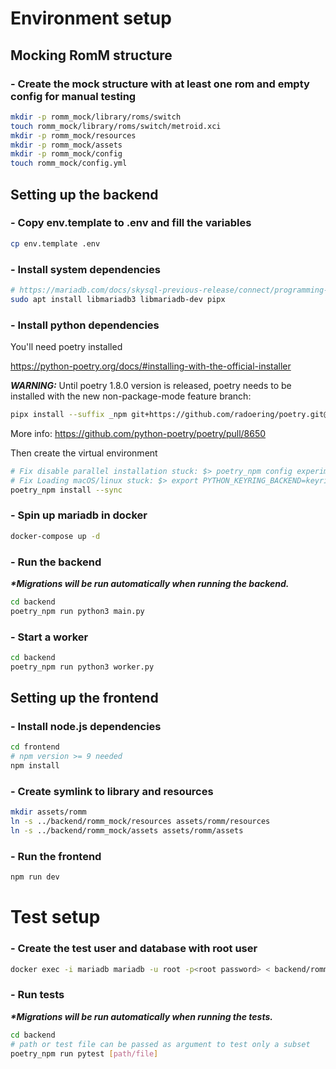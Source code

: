 # Environment setup

## Mocking RomM structure

### - Create the mock structure with at least one rom and empty config for manual testing

```sh
mkdir -p romm_mock/library/roms/switch
touch romm_mock/library/roms/switch/metroid.xci
mkdir -p romm_mock/resources
mkdir -p romm_mock/assets
mkdir -p romm_mock/config
touch romm_mock/config.yml
```

## Setting up the backend

### - Copy env.template to .env and fill the variables

```sh
cp env.template .env
```

### - Install system dependencies

```sh
# https://mariadb.com/docs/skysql-previous-release/connect/programming-languages/c/install/#Installation_via_Package_Repository_(Linux): 
sudo apt install libmariadb3 libmariadb-dev pipx
```

### - Install python dependencies

You'll need poetry installed

https://python-poetry.org/docs/#installing-with-the-official-installer

**_WARNING:_** Until poetry 1.8.0 version is released, poetry needs to be installed with the new non-package-mode feature branch:

```sh
pipx install --suffix _npm git+https://github.com/radoering/poetry.git@non-package-mode
```

More info: https://github.com/python-poetry/poetry/pull/8650

Then create the virtual environment

```sh
# Fix disable parallel installation stuck: $> poetry_npm config experimental.new-installer false
# Fix Loading macOS/linux stuck: $> export PYTHON_KEYRING_BACKEND=keyring.backends.null.Keyring
poetry_npm install --sync
```

### - Spin up mariadb in docker

```sh
docker-compose up -d
```

### - Run the backend

*__*Migrations will be run automatically when running the backend.__*

```sh
cd backend
poetry_npm run python3 main.py
```


### - Start a worker

```sh
cd backend
poetry_npm run python3 worker.py
```

## Setting up the frontend

### - Install node.js dependencies

```sh
cd frontend
# npm version >= 9 needed
npm install
```

### - Create symlink to library and resources
```sh
mkdir assets/romm
ln -s ../backend/romm_mock/resources assets/romm/resources
ln -s ../backend/romm_mock/assets assets/romm/assets
```

### - Run the frontend

```sh
npm run dev
```

# Test setup

### - Create the test user and database with root user

```sh
docker exec -i mariadb mariadb -u root -p<root password> < backend/romm_test/setup.sql
```

### - Run tests

*__*Migrations will be run automatically when running the tests.__*

```sh
cd backend
# path or test file can be passed as argument to test only a subset
poetry_npm run pytest [path/file]
```
